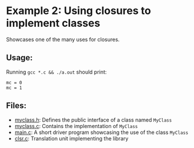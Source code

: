 # Example 2: Using closures to implement classes

Showcases one of the many uses for closures.

## Usage:
Running `gcc *.c && ./a.out` should print:
```
mc = 0
mc = 1
```

## Files:
- [myclass.h](myclass.h): Defines the public interface of a class named `MyClass`
- [myclass.c](myclass.c): Contains the implementation of `MyClass`
- [main.c](main.c): A short driver program showcasing the use of the class `MyClass`
- [clsr.c](clsr.c): Translation unit implementing the library
